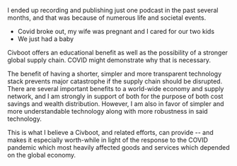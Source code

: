 I ended up recording and publishing just one podcast in the past several
months, and that was because of numerous life and societal events.

- Covid broke out, my wife was pregnant and I cared for our two kids
- We just had a baby

Civboot offers an educational benefit as well as the possibility of a stronger
global supply chain. COVID might demonstrate why that is necessary.

The benefit of having a shorter, simpler and more transparent technology stack
prevents major catastrophe if the supply chain should be disrupted. There are
several important benefits to a world-wide economy and supply network,
and I am strongly in support of both for the purpose of both cost savings and wealth
distribution. However, I am also in favor of simpler and more understandable
technology along with more robustness in said technology.

This is what I believe a Civboot, and related efforts, can provide -- and makes it
especially worth-while in light of the response to the COVID pandemic which
most heavily affected goods and services which depended on the global economy.
